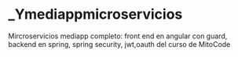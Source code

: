 # _Ymediappmicroservicios
Mircroservicios mediapp completo: front end en angular con guard, backend en spring, spring security, jwt,oauth
del curso de MitoCode
